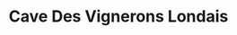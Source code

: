 ---
title: "Cave Des Vignerons Londais"
url: /la-londe-les-maures/cave-des-vignerons-londais/
shop: Wein
---